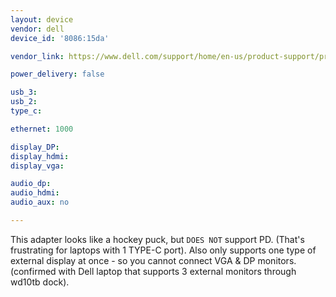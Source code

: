 ```yaml
---
layout: device
vendor: dell
device_id: '8086:15da'

vendor_link: https://www.dell.com/support/home/en-us/product-support/product/dell-usbc-mobile-adapter-da300/docs

power_delivery: false

usb_3: 
usb_2: 
type_c: 

ethernet: 1000

display_DP:  
display_hdmi: 
display_vga: 

audio_dp: 
audio_hdmi: 
audio_aux: no

---
```


This adapter looks like a hockey puck, but `DOES NOT` support PD. (That's frustrating for laptops with 1 TYPE-C port). 
Also only supports one type of external display at once - so you cannot connect VGA & DP monitors. (confirmed with Dell laptop that supports 3 external monitors through wd10tb dock).


